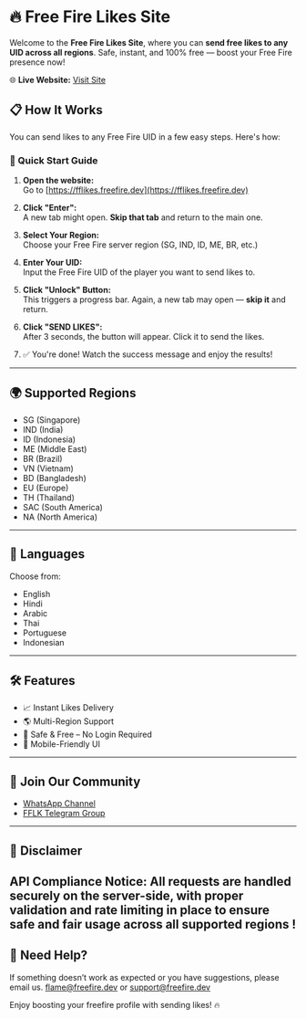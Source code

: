 # 🔥 Free Fire Likes Site

Welcome to the **Free Fire Likes Site**, where you can **send free likes to any UID across all regions**. Safe, instant, and 100% free — boost your Free Fire presence now!

🌐 **Live Website:** [Visit Site](https://fflikes.freefire.dev)

## 📋 How It Works

You can send likes to any Free Fire UID in a few easy steps. Here's how:

### 🚀 Quick Start Guide

1. **Open the website:**  
   Go to [https://fflikes.freefire.dev](https://fflikes.freefire.dev)

2. **Click "Enter":**  
   A new tab might open. **Skip that tab** and return to the main one.

3. **Select Your Region:**  
   Choose your Free Fire server region (SG, IND, ID, ME, BR, etc.)

4. **Enter Your UID:**  
   Input the Free Fire UID of the player you want to send likes to.

5. **Click "Unlock" Button:**  
   This triggers a progress bar. Again, a new tab may open — **skip it** and return.

6. **Click "SEND LIKES":**  
   After 3 seconds, the button will appear. Click it to send the likes.

7. ✅ You're done! Watch the success message and enjoy the results!

---

## 🌍 Supported Regions

- SG (Singapore)
- IND (India)
- ID (Indonesia)
- ME (Middle East)
- BR (Brazil)
- VN (Vietnam)
- BD (Bangladesh)
- EU (Europe)
- TH (Thailand)
- SAC (South America)
- NA (North America)

---

## 💬 Languages

Choose from:
- English
- Hindi
- Arabic
- Thai
- Portuguese
- Indonesian

---

## 🛠 Features

- 📈 Instant Likes Delivery
- 🌎 Multi-Region Support
- 🔐 Safe & Free – No Login Required
- 📱 Mobile-Friendly UI

---

## 📱 Join Our Community

- [WhatsApp Channel](https://whatsapp.com/channel/0029VbAVH8d2ZjCoQL5G8h2o)
- [FFLK Telegram Group](https://t.me/FFLK_Community)

---

## 📝 Disclaimer

API Compliance Notice: All requests are handled securely on the server-side, with proper validation and rate limiting in place to ensure safe and fair usage across all supported regions !
---

## 🙋 Need Help?

If something doesn’t work as expected or you have suggestions, please email us.
flame@freefire.dev or support@freefire.dev

Enjoy boosting your freefire profile with sending likes! 🔥
